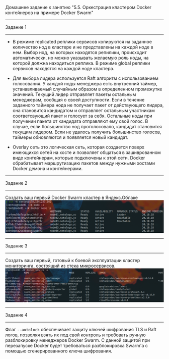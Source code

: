 Домашнее задание к занятию "5.5. Оркестрация кластером Docker контейнеров на примере Docker Swarm"
___
Задание 1
___

- В режиме replicated реплики сервисов копируются на заданное количество нод в кластере и не представлены на каждой ноде в нем. Выбор нод, на которых находятся репилики, происходит автоматически, но можно указывать желаемую роль ноды, на которой должна находиться реплика. В режиме global реплики сервисов находятся на каждой ноде кластера.  

- Для выбора лидера используется Raft алгоритм с использованием голосования. У каждой ноды менеджера есть внутренний таймер, устанавливаемый случайным образом в определенном промежутке значений. Текущий лидер отправляет пакеты остальным менеджерам, сообщая о своей доступности. Если в течение заданного таймера нода не получает пакет от действующего лидера, она становится кандидатом и отправляет остальным участникам соответсвующий пакет и голосует за себя. Остальные ноды при получении пакета от кандидата отправляют ему свой голос. В случае, если большинство нод проголосовало, кандидат становится текущим лидером. Если не удалось получить большинство голосов, таймеры обновляются и появляется новый кандидат.

- Overlay сеть это логическая сеть, которая создается поверх имеющихся сетей на хосте и позволяет общаться в зашиврованном виде контейнерам, которые подключены к этой сети. Docker обрабатывает маршрутизацию пакетов между нужными хостами Docker демона и контейнерами.
  
___
Задание 2
___

Создать ваш первый Docker Swarm кластер в Яндекс.Облаке  
![docker node ls](/images/hw-5.5-2.png)

___
Задание 3
___

Создать ваш первый, готовый к боевой эксплуатации кластер мониторинга, состоящий из стека микросервисов.  
![docker node ls](/images/hw-5.5-3.png)

___
Задание 4
___

Флаг `--autolock` обеспечивает защиту ключей шифрования TLS и Raft логов, позволяя взять их под свой контроль и требовать ручную разблокировку менеджеров Docker Swarm. С данной защитой при перезапуске Docker будет требоваться разблокировка Swarm'a с помощью сгенерированного ключа шифрования. 